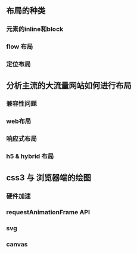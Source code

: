 

## 布局的种类
### 元素的inline和block

### flow 布局

### 定位布局

## 分析主流的大流量网站如何进行布局
### 兼容性问题

### web布局

### 响应式布局

### h5 & hybrid 布局

## css3 与 浏览器端的绘图

### 硬件加速

### requestAnimationFrame API

### svg

### canvas



